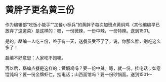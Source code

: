 # 黄胖子更名黄三份

作为编辑部“吃饭小能手”“加餐小标兵”的黄胖子每次加班点黄焖鸡（其他编编早已放弃了这道菜）是这样的：嗯，一份微辣，一份中辣，一份特辣。送到1501。 

是的，磊编一人吃三份，终于有一天，送餐员受不了了，说，你那么胖，别吃这么多了！ 

磊编不好意思：人家吃不饱嘛。 

再以后，磊编点餐是这样的：黄焖鸡吗？要一份中辣。嗯，就一份。挂电话；如意馄饨吗？要一份金牌虾仁，挂电话；山西面馆吗？要一份砂锅面。送到1501～